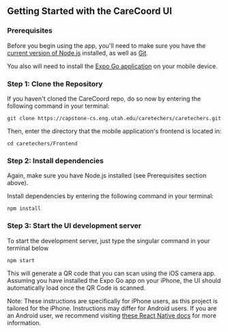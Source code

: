 ## Getting Started with the CareCoord UI

### Prerequisites

Before you begin using the app, you'll need to make sure you have the [current version of Node.js](https://nodejs.org/en/download/) installed, as well as [Git](https://git-scm.com/).

You also will need to install the [Expo Go application](https://expo.dev/client) on your mobile device.

### Step 1: Clone the Repository

If you haven't cloned the CareCoord repo, do so now by entering the following command in your terminal:

`git clone https://capstone-cs.eng.utah.edu/caretechers/caretechers.git`

Then, enter the directory that the mobile application's frontend is located in:

`cd caretechers/Frontend`

### Step 2: Install dependencies

Again, make sure you have Node.js installed (see Prerequisites section above).

Install dependencies by entering the following command in your terminal:

`npm install`

### Step 3: Start the UI development server

To start the development server, just type the singular command in your terminal below

`npm start`

This will generate a QR code that you can scan using the iOS camera app. Assuming you have installed
the Expo Go app on your iPhone, the UI should automatically load once the QR Code is scanned.

Note: These instructions are specifically for iPhone users, as this project is tailored for the iPhone. Instructions may
differ for Android users. If you are an Android user, we recommend visiting [these React Native docs](https://reactnative.dev/docs/environment-setup) for more information.
